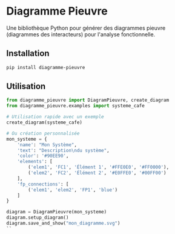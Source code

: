 # Diagramme Pieuvre

Une bibliothèque Python pour générer des diagrammes pieuvre (diagrammes des interacteurs) pour l'analyse fonctionnelle.

## Installation

```bash
pip install diagramme-pieuvre
```

## Utilisation

```python
from diagramme_pieuvre import DiagramPieuvre, create_diagram
from diagramme_pieuvre.examples import systeme_cafe

# Utilisation rapide avec un exemple
create_diagram(systeme_cafe)

# Ou création personnalisée
mon_systeme = {
    'name': "Mon Système",
    'text': "Description\ndu système",
    'color': '#90EE90',
    'elements': [
        ('elem1', 'FC1', 'Élément 1', '#FFE0E0', '#FF0000'),
        ('elem2', 'FC2', 'Élément 2', '#E0FFE0', '#00FF00')
    ],
    'fp_connections': [
        ('elem1', 'elem2', 'FP1', 'blue')
    ]
}

diagram = DiagramPieuvre(mon_systeme)
diagram.setup_diagram()
diagram.save_and_show("mon_diagramme.svg")
``

